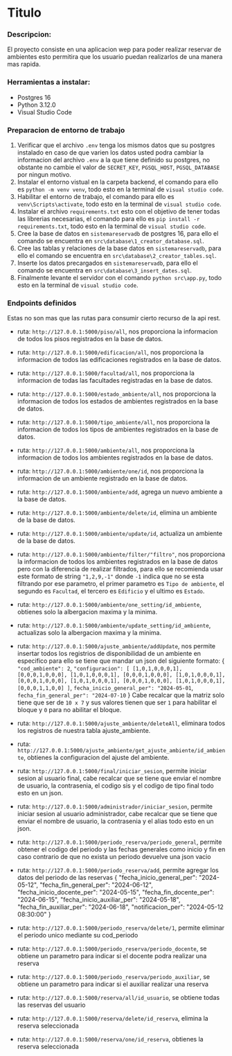 # Titulo

### Descripcion:
El proyecto consiste en una aplicacion wep para poder realizar reservar de ambientes esto permitira que los usuario puedan realizarlos de una manera mas rapida.
### Herramientas a instalar:
* Postgres 16
* Python 3.12.0
* Visual Studio Code
### Preparacion de entorno de trabajo
1. Verificar que el archivo ```.env``` tenga los mismos datos que su postgres instalado en caso de que varien los datos usted podra cambiar la informacion del archivo ```.env``` a la que tiene definido su postgres, no obstante no cambie el valor de ```SECRET_KEY```, ```PGSQL_HOST```, ```PGSQL_DATABASE``` por ningun motivo.
2. Instalar el entorno vistual en la carpeta backend, el comando para ello es ```python -m venv venv```, todo esto en la terminal de ``visual studio code``.
3. Habilitar el entorno de trabajo, el comando para ello es ```venv\Scripts\activate```, todo esto en la terminal de ``visual studio code``.
4. Instalar el archivo ```requirements.txt``` esto con el objetivo de tener todas las librerias necesarias, el comando para ello es ```pip install -r requirements.txt```, todo esto en la terminal de ``visual studio code``.
5. Cree la base de datos en ```sistemareservadb``` de postgres 16, para ello el comando se encuentra en ```src\database\1_creator_database.sql```.
6. Cree las tablas y relaciones de la base datos en ```sistemareservadb```, para ello el comando se encuentra en ```src\database\2_creator_tables.sql```.
7. Inserte los datos precargados en ```sistemareservadb```, para ello el comando se encuentra en ```src\database\3_insert_dates.sql```.
8. Finalmente levante el servidor con el comando ```python src\app.py```, todo esto en la terminal de ``visual studio code``.

### Endpoints definidos
Estas no son mas que las rutas para consumir cierto recurso de la api rest.
* ruta: ``http://127.0.0.1:5000/piso/all``, nos proporciona la informacion de todos los pisos registrados en la base de datos.

* ruta: ``http://127.0.0.1:5000/edificacion/all``, nos proporciona la informacion de todos las edificaciones registrados en la base de datos.

* ruta: ``http://127.0.0.1:5000/facultad/all``, nos proporciona la informacion de todas las facultades registradas en la base de datos.

* ruta: ``http://127.0.0.1:5000/estado_ambiente/all``, nos proporciona la informacion de todos los estados de ambientes registrados en la base de datos.

* ruta: ``http://127.0.0.1:5000/tipo_ambiente/all``, nos proporciona la informacion de todos los tipos de ambientes registrados en la base de datos.

* ruta: ``http://127.0.0.1:5000/ambiente/all``, nos proporciona la informacion de todos los ambientes registrados en la base de datos.
* ruta: ``http://127.0.0.1:5000/ambiente/one/id``, nos proporciona la informacion de un ambiente registrado en la base de datos.
* ruta: ``http://127.0.0.1:5000/ambiente/add``, agrega un nuevo ambiente a la base de datos.
* ruta: ``http://127.0.0.1:5000/ambiente/delete/id``, elimina un ambiente de la base de datos.
* ruta: ``http://127.0.0.1:5000/ambiente/update/id``, actualiza un ambiente de la base de datos.
* ruta: ``http://127.0.0.1:5000/ambiente/filter/"filtro"``, nos proporciona la informacion de todos los ambientes registrados en la base de datos pero con la diferencia de realizar filtrados, para ello se recomienda usar este formato de string ``"1,2,9,-1"`` donde ``-1`` indica que no se esta filtrando por ese parametro, el primer parametro es ``Tipo de ambiente``, el segundo es ``Facultad``, el tercero es ``Edificio`` y el ultimo es ``Estado``.
* ruta: ``http://127.0.0.1:5000/ambiente/one_setting/id_ambiente``, obtienes solo la albergacion maxima y la minima.
* ruta: ``http://127.0.0.1:5000/ambiente/update_setting/id_ambiente``, actualizas solo la albergacion maxima y la minima.

* ruta: ``http://127.0.0.1:5000/ajuste_ambiente/addUpdate``, nos permite insertar todos los registrios de disponibilidad de un ambiente en especifico para ello se tiene que mandar un json del siguiente formato:
{
  ``"cod_ambiente": 2``,
  ``"configuracion": [
    [1,0,1,0,0,0,1],
    [0,0,0,1,0,0,0],
    [1,0,1,0,0,0,1],
    [0,0,0,1,0,0,0],
    [1,0,1,0,0,0,1],
    [0,0,0,1,0,0,0],
    [1,0,1,0,0,0,1],
    [0,0,0,1,0,0,0],
    [1,0,1,0,0,0,1],
    [0,0,0,1,1,0,0]
  ]``,
  ``fecha_inicio_general_per": "2024-05-01``,
  ``fecha_fin_general_per": "2024-07-10``
}
Cabe recalcar que la matriz solo tiene que ser de ``10 x 7`` y sus valores tienen que ser ``1`` para habilitar el bloque y ``0`` para no abilitar el bloque.
* ruta: ``http://127.0.0.1:5000/ajuste_ambiente/deleteAll``, eliminara todos los registros de nuestra tabla ajuste_ambiente.
* ruta: ``http://127.0.0.1:5000/ajuste_ambiente/get_ajuste_ambiente/id_ambiente``, obtienes la configuracion del ajuste del ambiente.

* ruta: ``http://127.0.0.1:5000/final/iniciar_sesion``, permite iniciar sesion al usuario final, cabe recalcar que se tiene que enviar el nombre de usuario, la contrasenia, el codigo sis y el codigo de tipo final todo esto en un json.

* ruta: ``http://127.0.0.1:5000/administrador/iniciar_sesion``, permite iniciar sesion al usuario administrador, cabe recalcar que se tiene que enviar el nombre de usuario, la contrasenia y el alias todo esto en un json.

* ruta: ``http://127.0.0.1:5000/periodo_reserva/periodo_general``, permite obtener el codigo del periodo y las fechas generales como inicio y fin en caso contrario de que no exista un periodo devuelve una json vacio
* ruta: ``http://127.0.0.1:5000/periodo_reserva/add``, permite agregar los datos del periodo de las reservas
{
  "fecha_inicio_general_per": "2024-05-12",
  "fecha_fin_general_per": "2024-06-12",
  "fecha_inicio_docente_per": "2024-05-15",
  "fecha_fin_docente_per": "2024-06-15",
  "fecha_inicio_auxiliar_per": "2024-05-18",
  "fecha_fin_auxiliar_per": "2024-06-18",
  "notificacion_per": "2024-05-12 08:30:00"
}
* ruta: ``http://127.0.0.1:5000/periodo_reserva/delete/1``, permite eliminar el periodo unico mediante su cod_periodo
* ruta: ``http://127.0.0.1:5000/periodo_reserva/periodo_docente``, se obtiene un parametro para indicar si el docente podra realizar una reserva
* ruta: ``http://127.0.0.1:5000/periodo_reserva/periodo_auxiliar``, se obtiene un parametro para indicar si el auxiliar realizar una reserva

* ruta: ``http://127.0.0.1:5000/reserva/all/id_usuario``, se obtiene todas las reservas del usuario
* ruta: ``http://127.0.0.1:5000/reserva/delete/id_reserva``, elimina la reserva seleccionada
* ruta: ``http://127.0.0.1:5000/reserva/one/id_reserva``, obtienes la reserva seleccionada

